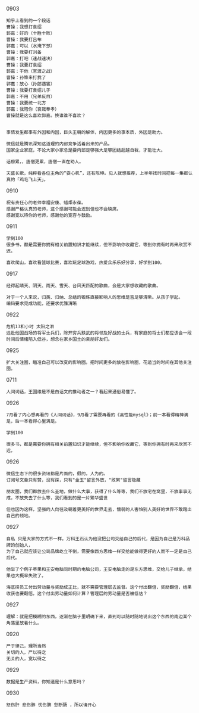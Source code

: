 
0903

    知乎上看到的一个段话
    曹操：我想打袁绍  
    郭嘉：好的（十胜十败）
    曹操：我要打吕布
    郭嘉：可以（水淹下邳）
    曹操：我要打刘备
    郭嘉：打吧（速战速决）
    曹操：我要打袁绍
    郭嘉：干他（官渡之战）
    曹操：孙策来打我了
    郭嘉：放心（孙郎遇害）
    曹操：我要打袁绍儿子
    郭嘉：不用（兄弟反目）
    曹操：我要统一北方
    郭嘉：我陪你（哀哉奉孝）
    曹操就是这么喜欢郭嘉。换谁谁不喜欢？


    事情发生都事有外因和内因，巨头王朝的解体，内因更多的事本质，外因是助力。
    
    微信就是腾讯深知这道理的内部竞争活着出来的产品。
    国家企业家庭，不论大家小家总是要内部足够强大足够团结超越自我，才能壮大。

    话痨累，，唐僧更累，唐僧一直在劝人。

    天盛长歌，纯粹看各位主角的“耍心机”，还有陈坤。见人就想推荐，上半年找时间把每一集都认真的「鸡毛飞上天」。


0910

    祝有责任心的老师幸福安康、蜡炬永葆。
    感谢严格认真的老师，这个感谢可能会迟到但也不会缺席。
    感谢宽以待你的老师，感谢他的宽容与鼓励。

0911

    学到100
    很多书，都是需要你拥有相关前置知识才能继续，但不影响你收藏它，等到你拥有时再来欣赏不迟。

    喜欢爬山，喜欢看篮球比赛，喜欢玩足球游戏，热爱众乐乐好分享，好学到100。


0917

    经得起晴天、阴天、雨天、雪天、台风天匹配的歌曲，会是大家想收藏的歌曲。

    对于一个人来说，归类、归纳、总结的锻炼直接影响人的思维是否足够清晰。从孩子学起。
    编码要求完成功能，还要求优雅清晰

0922

    危机13和小时 太阳之泪
    远赴他国战场的将军士兵们，除开穷兵黩武的将领及好战的士兵，有家庭的将士们都应该会一段时间后情绪陷入低谷，想念在家乡国土的亲朋好友们。

0925

    扩大关注圈，瞄准自己可以改变的影响圈。把时间更多的放在影响圈，花适当的时间在其他关注圈。


0711

    人间词话，王国维是不是白话文的推动者之一？看起来通俗易懂了。

0926

    7月看了内心想再看的《人间词话》，9月看了需要再看的《高性能mysql》；前一本看得精神满足，后一本看得心里满足。

    学到100

    很多书，都是需要你拥有相关前置知识才能继续，但不影响你收藏它，等到你拥有时再来欣赏不迟。

0926

    微信生态下的很多资讯都是片面的，假的，人为的。
    订阅号文章只有赞，没有踩，只有"金玉"留言外放，"败絮"留言隐藏

    朋友圈，我们都放去什么圣地，做什么大事，获得了什么等等，我们不放宅在窝里，不放事事无成，不放失去了什么等，我们看到的是一片繁华盛世

    但也因为这样，坚强的人向往及朝着更美好的世界走去，懦弱的人害怕别人美好的世界不敢踏出自己的领地。

0927

    自私 只是大家的方式不一样。万科王石认为他没把公司交给自己的后代，是因为自己是万科品牌的创始人，
    为了自己就应该让公司品牌屹立不倒，需要像西方思维一样交给能做得更好的人而不一定是自己后代。
    
    他举了个例子苹果和王安电脑同时期的电脑公司，王安电脑走的是东方思维，交给儿子继承，结果也大概率失败了。

    海底捞员工付出劳动量与奖励成正比，就不需要管理层去监督。这个付出翻倍，奖励翻倍，结果收获也要翻倍。这个付出劳动量如何计算？管理层的劳动量是否被低估？

0927

    理解：就是把模糊的东西，逐渐在脑子里明确下来，直到可以随时随地说出这个东西的南边某个角落里放着什么。

0920

    严于律己，理所当然
    关切的人，严以待之
    无关的人，宽以待之

0929

    数据是生产资料，你知道是什么意思吗？

0930

    怒伤肝 悲伤肺 忧伤脾 愁断肠 ，所以请开心







